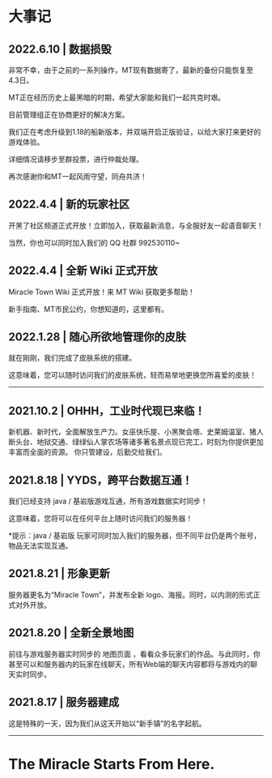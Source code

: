 # **大事记**

## **2022.6.10 | 数据损毁**
非常不幸，由于之前的一系列操作，MT现有数据寄了，最新的备份只能恢复至4.3日。

MT正在经历历史上最黑暗的时期，希望大家能和我们一起共克时艰。

目前管理组正在协商更好的解决方案。

我们正在考虑升级到1.18的船新版本，并双端开启正版验证，以给大家打来更好的游戏体验。

详细情况请移步至群投票，进行仲裁处理。

再次感谢你和MT一起风雨守望，同舟共济！

## **2022.4.4 | 新的玩家社区**
开黑了社区频道正式开放！立即加入，获取最新消息，与全服好友一起语音聊天！

当然，你也可以同时加入我们的 QQ 社群 992530110~

## **2022.4.4 | 全新 Wiki 正式开放**
Miracle Town Wiki 正式开放！来 MT Wiki 获取更多帮助！

新手指南、MT市民公约，你想知道的，这里都有。

## **2022.1.28 | 随心所欲地管理你的皮肤**
就在刚刚，我们完成了皮肤系统的搭建。

这意味着，您可以随时访问我们的皮肤系统，轻而易举地更换您所喜爱的皮肤！

***

## **2021.10.2 | OHHH，工业时代现已来临！**
新机器、新时代，全面解放生产力。女巫快乐屋、小黑聚会塔、史莱姆温室、猪人断头台、地狱交通、绿绿仙人掌农场等诸多著名景点现已完工，时刻为你提供更加丰富而全面的资源。
你只管建设，后勤交给我们。

## **2021.8.18 | YYDS，跨平台数据互通！**
我们已经支持 java / 基岩版游戏互通，所有游戏数据实时同步！

这意味着，您将可以在任何平台上随时访问我们的服务器！

*提示：java / 基岩版 玩家可同时加入我们的服务器，但不同平台仍是两个账号，物品无法实现互通。


## **2021.8.21 | 形象更新**
服务器更名为“Miracle Town”，并发布全新 logo、海报。同时，以内测的形式正式对外开放。

## **2021.8.20 | 全新全景地图**
前往与游戏服务器实时同步的 地图页面 ，看看众多玩家们的作品。与此同时，你甚至可以和服务器内的玩家在线聊天，所有Web端的聊天内容都将与游戏内的聊天实时同步。

## **2021.8.17 | 服务器建成**
这是特殊的一天，因为我们从这天开始以“新手镇”的名字起航。

***

# **The Miracle Starts From Here.**
